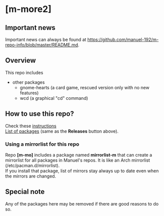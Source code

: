 # [m-more2]

## Important news
Important news can always be found at https://github.com/manuel-192/m-repo-info/blob/master/README.md.

## Overview
This repo includes 
- other packages
  - gnome-hearts (a card game, rescued version only with no new features)
  - wcd          (a graphical "cd" command)

## How to use this repo?
Check these [instructions](../../../m-repo-info/blob/master/README.md)<br>
[List of packages](../../../m-more/releases) (same as the <b>Releases</b> button above).

### Using a mirrorlist for this repo
Repo **[m-mo]** includes a package named **mirrorlist-m** that can create a mirrorlist for all packages in Manuel's repos.
It is like an Arch mirrorlist (/etc/pacman.d/mirrorlist).<br>
If you install that package, list of mirrors stay always up to date even when the mirrors are changed.

## Special note
Any of the packages here may be removed if there are good reasons to do so.
